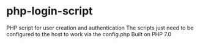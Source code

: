 # php-login-script
PHP script for user creation and authentication
The scripts just need to be configured to the host to work via the config.php
Built on PHP 7.0
